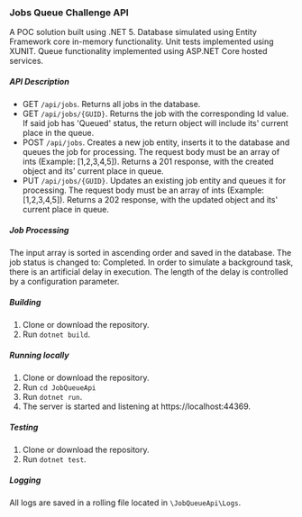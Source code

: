### Jobs Queue Challenge API

A POC solution built using .NET 5. Database simulated using Entity Framework core in-memory functionality. Unit tests implemented using XUNIT.
Queue functionality implemented using ASP.NET Core hosted services.

##### API Description
- GET `/api/jobs`. Returns all jobs in the database.
- GET `/api/jobs/{GUID}`. Returns the job with the corresponding Id value. If said job has 'Queued' status, the return object will include its' current place in the queue.
- POST `/api/jobs`. Creates a new job entity, inserts it to the database and queues the job for processing. The request body must be an array of ints (Example: [1,2,3,4,5]). Returns a 201 response, with the created object and its' current place in queue.
- PUT `/api/jobs/{GUID}`. Updates an existing job entity and queues it for processing. The request body must be an array of ints (Example: [1,2,3,4,5]). Returns a 202 response, with the updated object and its' current place in queue.


##### Job Processing
The input array is sorted in ascending order and saved in the database. The job status is changed to: Completed.
In order to simulate a background task, there is an artificial delay in execution. The length of the delay is controlled by a configuration parameter.

##### Building
1. Clone or download the repository.
2. Run `dotnet build`.

##### Running locally
1. Clone or download the repository.
2. Run `cd JobQueueApi`
3. Run `dotnet run`.
4. The server is started and listening at https://localhost:44369.

##### Testing
1. Clone or download the repository.
2. Run `dotnet test`.

##### Logging
All logs are saved in a rolling file located in `\JobQueueApi\Logs`.

